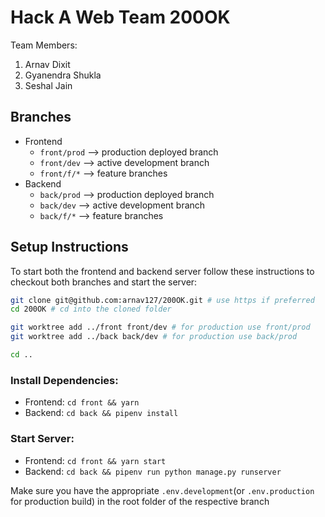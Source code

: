 # Hack A Web Team 200OK

Team Members:
1. Arnav Dixit
2. Gyanendra Shukla
3. Seshal Jain

## Branches

- Frontend
    - `front/prod` --> production deployed branch
    - `front/dev` --> active development branch
    - `front/f/*` --> feature branches
- Backend
    - `back/prod` --> production deployed branch
    - `back/dev` --> active development branch
    - `back/f/*` --> feature branches
    
## Setup Instructions

To start both the frontend and backend server follow these instructions to checkout both branches and start the server:

```sh
git clone git@github.com:arnav127/200OK.git # use https if preferred
cd 200OK # cd into the cloned folder

git worktree add ../front front/dev # for production use front/prod
git worktree add ../back back/dev # for production use back/prod

cd ..
```

### Install Dependencies:
- Frontend: `cd front && yarn`
- Backend: `cd back && pipenv install`

### Start Server: 
- Frontend: `cd front && yarn start`
- Backend: `cd back && pipenv run python manage.py runserver`

Make sure you have the appropriate `.env.development`(or `.env.production` for production build) in the root folder of the respective branch

